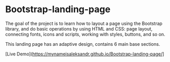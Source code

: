 # Bootstrap-landing-page
The goal of the project is to learn how to layout a page using the Bootstrap library, and do basic operations by using HTML and CSS: page layout, connecting fonts, icons and scripts, working with styles, buttons, and so on. 

This landing page has an adaptive design, contains 6 main base sections.

[Live Demo](https://mynameisaleksandr.github.io/Bootstrap-landing-page/]

